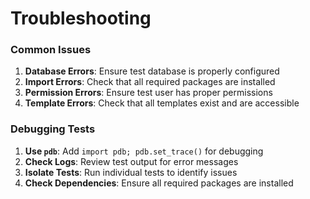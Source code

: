 # Troubleshooting

### Common Issues

1. **Database Errors**: Ensure test database is properly configured
2. **Import Errors**: Check that all required packages are installed
3. **Permission Errors**: Ensure test user has proper permissions
4. **Template Errors**: Check that all templates exist and are accessible

### Debugging Tests

1. **Use `pdb`**: Add `import pdb; pdb.set_trace()` for debugging
2. **Check Logs**: Review test output for error messages
3. **Isolate Tests**: Run individual tests to identify issues
4. **Check Dependencies**: Ensure all required packages are installed
